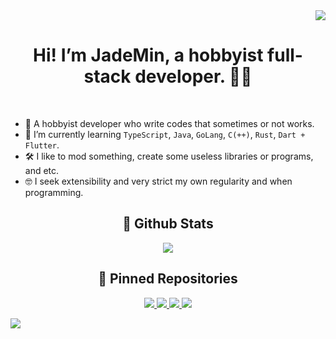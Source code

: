 <div align="right">
	<a href="#profile-views">
		<img id="profile-views" src="https://komarev.com/ghpvc/?username=JadeMin&style=flat"/>
	</a>
</div>
<h1 align="center">Hi! I’m JadeMin, a hobbyist full-stack developer. 👨‍💻</h1>  


<div align="center">
	<!--a href="https://github.com/JadeMin/">
		<img src="https://img.shields.io/badge/github-%2324292e.svg?&style=for-the-badge&logo=github&logoColor=white" alt="GitHub"/>
	</a-->
</div>
<br/>

- 🔭 A hobbyist developer who write codes that sometimes or not works.
- 🌱 I’m currently learning `TypeScript`, `Java`, `GoLang`, `C(++)`, `Rust`, `Dart + Flutter`.
- 🛠 I like to mod something, create some useless libraries or programs, and etc.
- 🤓 I seek extensibility and very strict my own regularity and when programming.


## <div align="center">📖 Github Stats</div>
<div align="center">
	<a href="#github-stats">
		<!--img id="github-stats" align="center" src="https://github-readme-stats.vercel.app/api?username=JadeMin&_locale=kr&show_icons=true&count_private=true&hide=stars,issues,contribs&hide_border=true&bg_color=30,e96443,904e95&title_color=fff&text_color=fff"/-->
		<img id="github-stats" align="center" src="https://github-readme-stats.vercel.app/api?username=JadeMin&_locale=kr&show_icons=true&count_private=true&hide=issues&hide_border=true&bg_color=30,e96443,904e95&title_color=fff&text_color=fff"/>
	</a>
</div>  


## <div align="center">📌 Pinned Repositories</div>
<div align="center">  
	<a href="https://github.com/JadeMin/aternos-afkbot/">
		<img src="https://github-readme-stats.vercel.app/api/pin/?username=JadeMin&repo=aternos-afkbot&theme=dark"/>
	</a>
	<a href="https://github.com/JadeMin/MCods/">
		<img src="https://github-readme-stats.vercel.app/api/pin/?username=JadeMin&repo=MCods&theme=dark"/>
	</a>
	<a href="https://github.com/KlartNET-io/subooru/">
		<img src="https://github-readme-stats.vercel.app/api/pin/?username=KlartNET-io&repo=subooru&theme=dark"/>
	</a>
	<!--a href="https://github.com/JadeMin/workers-discordbot/">
		<img src="https://github-readme-stats.vercel.app/api/pin/?username=JadeMin&repo=cloudflare-discordbot&theme=dark"/>
	</a-->
	<a href="https://github.com/JadeMin/BetterDiscordPlugins/">
		<img src="https://github-readme-stats.vercel.app/api/pin/?username=JadeMin&repo=BetterDiscordPlugins&theme=dark"/>
	</a>
	<!--a href="https://github.com/JadeMin-BetterDiscord/NitroBypass">
		<img src="https://github-readme-stats.vercel.app/api/pin/?username=JadeMin-BetterDiscord&repo=NitroBypass&show_owner=false&theme=dark">
	</a-->
</div>

![](https://hit.yhype.me/github/profile?user_id=36400787)
